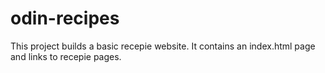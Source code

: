 # odin-recipes
This project builds a basic recepie website.
It contains an index.html page and links to recepie pages.
